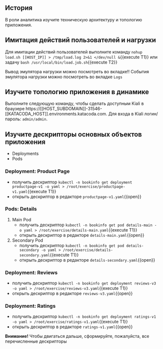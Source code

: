 ## История

В роли аналитика изучите техническую архитектуру и топологию приложения.

## Имитация действий пользователей и нагрузки

Для имитации действий пользователей выполните команду `nohup load.sh [[HOST_IP]] > /tmp/load.log 2>&1 </dev/null &`{{execute T1}} или задачу 
`bash /usr/local/bin/load.job.sh`{{execute T2}}

Вывод эмулятора нагрузки можно посмотреть во вкладке!! События эмулятора нагрузки можно посмотреть во вкладке `Logs`

## Изучите топологию приложения в динамике

Выполните следующую команду, чтобы сделать доступным Kiali в браузере https://[[HOST_SUBDOMAIN]]-31546-[[KATACODA_HOST]].environments.katacoda.com. Для входа в Kiali логин/пароль: `admin/admin`.

## Изучите дескрипторы основных объектов приложения

* Deployments
* Pods

### Deployment: Product Page

* получить дескриптор `kubectl -n bookinfo get deployment productpage-v1 -o yaml > /root/exercise/productpage-v1.yaml`{{execute T1}}
* открыть дескриптор в редакторе `productpage-v1.yaml`{{open}}

### Pods: Details

1. Main Pod
    * получить дескриптор `kubectl -n bookinfo get pod details-main -o yaml > /root/exercise/details-main.yaml`{{execute T1}}
    * открыть дескриптор в редакторе `details-main.yaml`{{open}}
1. Secondary Pod
    * получить дескриптор `kubectl -n bookinfo get pod details-secondary -o yaml > /root/exercise/details-secondary.yaml`{{execute T1}}
    * открыть дескриптор в редакторе `details-secondary.yaml`{{open}}

### Deployment: Reviews

* получить дескриптор `kubectl -n bookinfo get deployment reviews-v3 -o yaml > /root/exercise/reviews-v3.yaml`{{execute T1}}
* открыть дескриптор в редакторе `reviews-v3.yaml`{{open}}

### Deployment: Ratings

* получить дескриптор `kubectl -n bookinfo get deployment ratings-v1 -o yaml > /root/exercise/ratings-v1.yaml`{{execute T1}}
* открыть дескриптор в редакторе `ratings-v1.yaml`{{open}}

**Внимание!** Чтобы двигаться дальше, сформируйте, пожалуйста, все перечисленные дескрипторы
